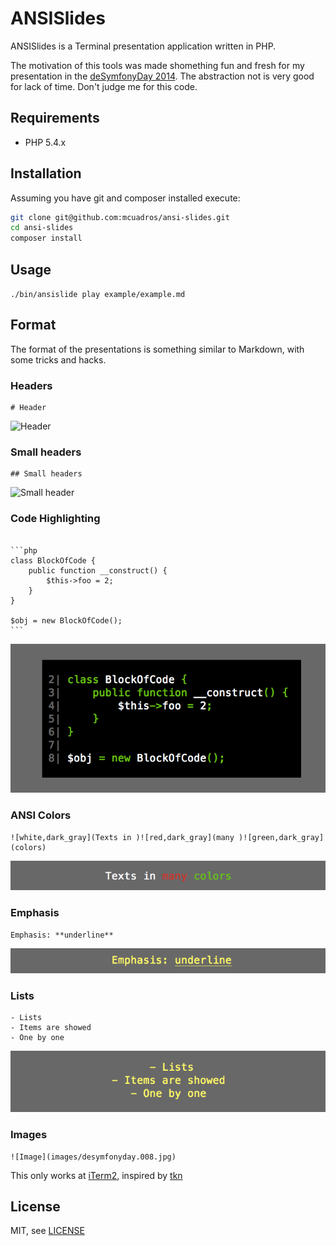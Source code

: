 ANSISlides
==============================

ANSISlides is a Terminal presentation application written in PHP.

The motivation of this tools was made shomething fun and fresh for my presentation in the [deSymfonyDay 2014](http://day.desymfony.com/). The abstraction not is very good for lack of time. Don't judge me for this code.

Requirements
------------

* PHP 5.4.x

Installation
------------

Assuming you have git and composer installed execute:

```sh
git clone git@github.com:mcuadros/ansi-slides.git
cd ansi-slides
composer install
```

Usage
-----

```./bin/ansislide play example/example.md```


Format
------

The format of the presentations is something similar to Markdown, with some tricks and hacks.

### Headers
```
# Header
```

![Header](example/images/header.png)

### Small headers
```
## Small headers
```

![Small header](example/images/small_header.png)

### Code Highlighting
<pre lang="no-highlight"><code>
```php
class BlockOfCode {
    public function __construct() {
        $this->foo = 2;
    }
}

$obj = new BlockOfCode();
```
</code></pre>

![Blockcode](example/images/blockcode.png)

### ANSI Colors
```
![white,dark_gray](Texts in )![red,dark_gray](many )![green,dark_gray](colors)

```

![Colors](example/images/colors.png)

### Emphasis
```
Emphasis: **underline**

```

![Colors](example/images/emphasis.png)

### Lists
```
- Lists
- Items are showed
- One by one

```

![Colors](example/images/list.png)

### Images
```
![Image](images/desymfonyday.008.jpg)
```

This only works at [iTerm2](http://www.iterm2.com/#/section/home), inspired by [tkn](https://github.com/fxn/tkn)

License
-------

MIT, see [LICENSE](LICENSE)
